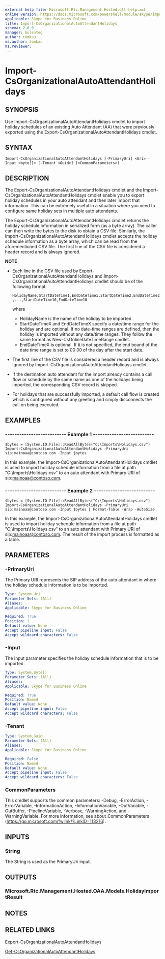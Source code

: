 ```yaml
---
external help file: Microsoft.Rtc.Management.Hosted.dll-help.xml
online version: https://docs.microsoft.com/powershell/module/skype/import-csorganizationalautoattendantholidays
applicable: Skype for Business Online
title: Import-CsOrganizationalAutoAttendantHolidays
schema: 2.0.0
manager: bulenteg
author: tomkau
ms.author: tomkau
ms.reviewer:
---
```


# Import-CsOrganizationalAutoAttendantHolidays

## SYNOPSIS
Use Import-CsOrganizationalAutoAttendantHolidays cmdlet to import holiday schedules of an existing Auto Attendant (AA) that were previously exported using the Export-CsOrganizationalAutoAttendantHolidays cmdlet.

## SYNTAX

```
Import-CsOrganizationalAutoAttendantHolidays [-PrimaryUri] <Uri> -Input <byte[]> [-Tenant <Guid>] [<CommonParameters>]
```

## DESCRIPTION
The Export-CsOrganizationalAutoAttendantHolidays cmdlet and the Import-CsOrganizationalAutoAttendantHolidays cmdlet enable you to export holiday schedules in your auto attendant and then later import that information. This can be extremely useful in a situation where you need to configure same holiday sets in multiple auto attendants.

The Export-CsOrganizationalAutoAttendantHolidays cmdlet returns the holiday schedule information in serialized form (as a byte array). The caller can then write the bytes to the disk to obtain a CSV file. Similarly, the Import-CsOrganizationalAutoAttendantHolidays cmdlet accepts the holiday schedule information as a byte array, which can be read from the aforementioned CSV file. The first line of the CSV file is considered a header record and is always ignored.

**NOTE**
- Each line in the CSV file used by Export-CsOrganizationalAutoAttendantHolidays and Import-CsOrganizationalAutoAttendantHolidays cmdlet should be of the following format:

   `HolidayName,StartDateTime1,EndDateTime1,StartDateTime2,EndDateTime2,...,StartDateTime10,EndDateTime10`

    where 
    - HolidayName is the name of the holiday to be imported.
    - StartDateTimeX and EndDateTimeX specify a date/time range for the holiday and are optional. If no date-time ranges are defined, then the holiday is imported without any date/time ranges. They follow the same format as New-CsOnlineDateTimeRange cmdlet.
    - EndDateTimeX is optional. If it is not specified, the end bound of the date time range is set to 00:00 of the day after the start date.
- The first line of the CSV file is considered a header record and is always ignored by Import-CsOrganizationalAutoAttendantHolidays cmdlet.
- If the destination auto attendant for the import already contains a call flow or schedule by the same name as one of the holidays being imported, the corresponding CSV record is skipped.
- For holidays that are successfully imported, a default call flow is created which is configured without any greeting and simply disconnects the call on being executed.

## EXAMPLES

### -------------------------- Example 1 --------------------------
```
$bytes = [System.IO.File]::ReadAllBytes("C:\Imports\Holidays.csv")
Import-CsOrganizationalAutoAttendantHolidays -PrimaryUri sip:mainoaa@contoso.com -Input $bytes
```

In this example, the Import-CsOrganizationalAutoAttendantHolidays cmdlet is used to import holiday schedule information from a file at path "C:\Imports\Holidays.csv" to an auto attendant with Primary URI of sip:mainoaa@contoso.com.

### -------------------------- Example 2 --------------------------
```
$bytes = [System.IO.File]::ReadAllBytes("C:\Imports\Holidays.csv")
Import-CsOrganizationalAutoAttendantHolidays -PrimaryUri sip:mainoaa@contoso.com -Input $bytes | Format-Table -Wrap -AutoSize
```

In this example, the Import-CsOrganizationalAutoAttendantHolidays cmdlet is used to import holiday schedule information from a file at path "C:\Imports\Holidays.csv" to an auto attendant with Primary URI of sip:mainoaa@contoso.com. The result of the import process is formatted as a table.

## PARAMETERS

### -PrimaryUri
The Primary URI represents the SIP address of the auto attendant in where the holiday schedule information is to be imported.

```yaml
Type: System.Uri
Parameter Sets: (All)
Aliases: 
Applicable: Skype for Business Online

Required: True
Position: 1
Default value: None
Accept pipeline input: False
Accept wildcard characters: False
```

### -Input
The Input parameter specifies the holiday schedule information that is to be imported.

```yaml
Type: System.Byte[]
Parameter Sets: (All)
Aliases: 
Applicable: Skype for Business Online

Required: True
Position: Named
Default value: None
Accept pipeline input: False
Accept wildcard characters: False
```

### -Tenant

```yaml
Type: System.Guid
Parameter Sets: (All)
Aliases: 
Applicable: Skype for Business Online

Required: False
Position: Named
Default value: None
Accept pipeline input: False
Accept wildcard characters: False
```

### CommonParameters
This cmdlet supports the common parameters: -Debug, -ErrorAction, -ErrorVariable, -InformationAction, -InformationVariable, -OutVariable, -OutBuffer, -PipelineVariable, -Verbose, -WarningAction, and -WarningVariable. For more information, see about_CommonParameters (https://go.microsoft.com/fwlink/?LinkID=113216).


## INPUTS

### String
The String is used as the PrimaryUri input.


## OUTPUTS

### Microsoft.Rtc.Management.Hosted.OAA.Models.HolidayImportResult 


## NOTES


## RELATED LINKS

[Export-CsOrganizationalAutoAttendantHolidays](Export-CsOrganizationalAutoAttendantHolidays.md)

[Get-CsOrganizationalAutoAttendantHolidays](Get-CsOrganizationalAutoAttendantHolidays.md)

